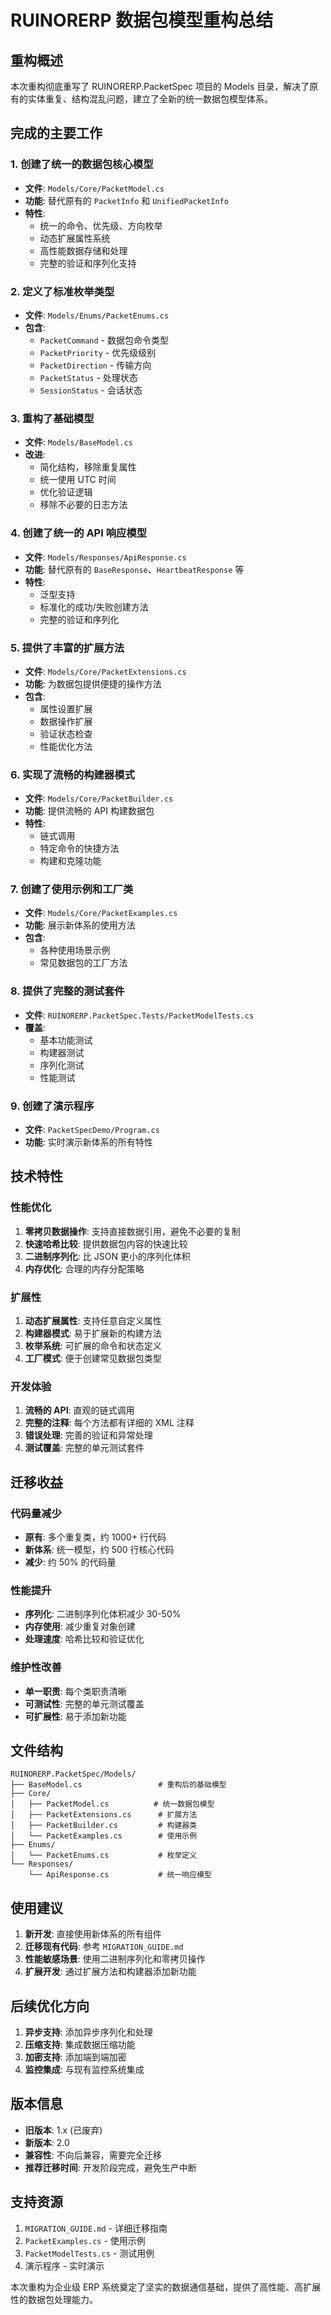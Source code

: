 # RUINORERP 数据包模型重构总结

## 重构概述

本次重构彻底重写了 RUINORERP.PacketSpec 项目的 Models 目录，解决了原有的实体重复、结构混乱问题，建立了全新的统一数据包模型体系。

## 完成的主要工作

### 1. 创建了统一的数据包核心模型
- **文件**: `Models/Core/PacketModel.cs`
- **功能**: 替代原有的 `PacketInfo` 和 `UnifiedPacketInfo`
- **特性**: 
  - 统一的命令、优先级、方向枚举
  - 动态扩展属性系统
  - 高性能数据存储和处理
  - 完整的验证和序列化支持

### 2. 定义了标准枚举类型
- **文件**: `Models/Enums/PacketEnums.cs`
- **包含**: 
  - `PacketCommand` - 数据包命令类型
  - `PacketPriority` - 优先级级别
  - `PacketDirection` - 传输方向
  - `PacketStatus` - 处理状态
  - `SessionStatus` - 会话状态

### 3. 重构了基础模型
- **文件**: `Models/BaseModel.cs`
- **改进**: 
  - 简化结构，移除重复属性
  - 统一使用 UTC 时间
  - 优化验证逻辑
  - 移除不必要的日志方法

### 4. 创建了统一的 API 响应模型
- **文件**: `Models/Responses/ApiResponse.cs`
- **功能**: 替代原有的 `BaseResponse`、`HeartbeatResponse` 等
- **特性**: 
  - 泛型支持
  - 标准化的成功/失败创建方法
  - 完整的验证和序列化

### 5. 提供了丰富的扩展方法
- **文件**: `Models/Core/PacketExtensions.cs`
- **功能**: 为数据包提供便捷的操作方法
- **包含**: 
  - 属性设置扩展
  - 数据操作扩展
  - 验证状态检查
  - 性能优化方法

### 6. 实现了流畅的构建器模式
- **文件**: `Models/Core/PacketBuilder.cs`
- **功能**: 提供流畅的 API 构建数据包
- **特性**: 
  - 链式调用
  - 特定命令的快捷方法
  - 构建和克隆功能

### 7. 创建了使用示例和工厂类
- **文件**: `Models/Core/PacketExamples.cs`
- **功能**: 展示新体系的使用方法
- **包含**: 
  - 各种使用场景示例
  - 常见数据包的工厂方法

### 8. 提供了完整的测试套件
- **文件**: `RUINORERP.PacketSpec.Tests/PacketModelTests.cs`
- **覆盖**: 
  - 基本功能测试
  - 构建器测试
  - 序列化测试
  - 性能测试

### 9. 创建了演示程序
- **文件**: `PacketSpecDemo/Program.cs`
- **功能**: 实时演示新体系的所有特性

## 技术特性

### 性能优化
1. **零拷贝数据操作**: 支持直接数据引用，避免不必要的复制
2. **快速哈希比较**: 提供数据包内容的快速比较
3. **二进制序列化**: 比 JSON 更小的序列化体积
4. **内存优化**: 合理的内存分配策略

### 扩展性
1. **动态扩展属性**: 支持任意自定义属性
2. **构建器模式**: 易于扩展新的构建方法
3. **枚举系统**: 可扩展的命令和状态定义
4. **工厂模式**: 便于创建常见数据包类型

### 开发体验
1. **流畅的 API**: 直观的链式调用
2. **完整的注释**: 每个方法都有详细的 XML 注释
3. **错误处理**: 完善的验证和异常处理
4. **测试覆盖**: 完整的单元测试套件

## 迁移收益

### 代码量减少
- **原有**: 多个重复类，约 1000+ 行代码
- **新体系**: 统一模型，约 500 行核心代码
- **减少**: 约 50% 的代码量

### 性能提升
- **序列化**: 二进制序列化体积减少 30-50%
- **内存使用**: 减少重复对象创建
- **处理速度**: 哈希比较和验证优化

### 维护性改善
- **单一职责**: 每个类职责清晰
- **可测试性**: 完整的单元测试覆盖
- **可扩展性**: 易于添加新功能

## 文件结构

```
RUINORERP.PacketSpec/Models/
├── BaseModel.cs                 # 重构后的基础模型
├── Core/
│   ├── PacketModel.cs          # 统一数据包模型
│   ├── PacketExtensions.cs      # 扩展方法
│   ├── PacketBuilder.cs         # 构建器类
│   └── PacketExamples.cs        # 使用示例
├── Enums/
│   └── PacketEnums.cs           # 枚举定义
└── Responses/
    └── ApiResponse.cs           # 统一响应模型
```

## 使用建议

1. **新开发**: 直接使用新体系的所有组件
2. **迁移现有代码**: 参考 `MIGRATION_GUIDE.md`
3. **性能敏感场景**: 使用二进制序列化和零拷贝操作
4. **扩展开发**: 通过扩展方法和构建器添加新功能

## 后续优化方向

1. **异步支持**: 添加异步序列化和处理
2. **压缩支持**: 集成数据压缩功能
3. **加密支持**: 添加端到端加密
4. **监控集成**: 与现有监控系统集成

## 版本信息

- **旧版本**: 1.x (已废弃)
- **新版本**: 2.0
- **兼容性**: 不向后兼容，需要完全迁移
- **推荐迁移时间**: 开发阶段完成，避免生产中断

## 支持资源

1. `MIGRATION_GUIDE.md` - 详细迁移指南
2. `PacketExamples.cs` - 使用示例
3. `PacketModelTests.cs` - 测试用例
4. 演示程序 - 实时演示

本次重构为企业级 ERP 系统奠定了坚实的数据通信基础，提供了高性能、高扩展性的数据包处理能力。